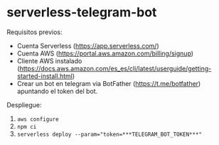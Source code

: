 # serverless-telegram-bot

Requisitos previos:

- Cuenta Serverless (https://app.serverless.com/)
- Cuenta AWS (https://portal.aws.amazon.com/billing/signup)
- Cliente AWS instalado (https://docs.aws.amazon.com/es_es/cli/latest/userguide/getting-started-install.html)
- Crear un bot en telegram via BotFather (https://t.me/botfather) apuntando el token del bot.


Despliegue:
1. ```aws configure```
2. ```npm ci```
3. ```serverless deploy --param="token=***TELEGRAM_BOT_TOKEN***"```